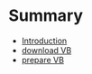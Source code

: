 # Summary

* [Introduction](README.md)
* [download VB](download_vb.md)
* [prepare VB](prepare_vb.md)

